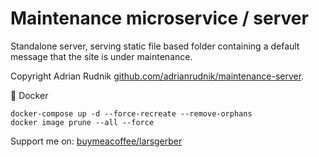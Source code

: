 # Maintenance microservice / server

Standalone server, serving static file based folder containing a default message that the site is under maintenance.

Copyright Adrian Rudnik  [github.com/adrianrudnik/maintenance-server](https://github.com/adrianrudnik/maintenance-server).

🐳 Docker

``` none
docker-compose up -d --force-recreate --remove-orphans
docker image prune --all --force
```

Support me on: [buymeacoffee/larsgerber](https://www.buymeacoffee.com/larsgerber)
